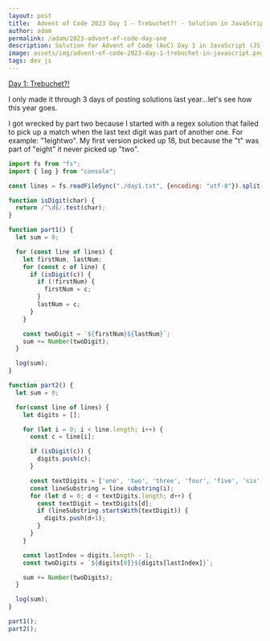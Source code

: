 ```yaml
---
layout: post
title:  Advent of Code 2023 Day 1 - Trebuchet?! - Solution in JavaScript
author: adam
permalink: /adam/2023-advent-of-code-day-one
description: Solution for Advent of Code (AoC) Day 1 in JavaScript (JS)
image: assets/img/advent-of-code-2023-day-1-trebuchet-in-javascript.png
tags: dev js
---
```


[Day 1: Trebuchet?!](https://adventofcode.com/2023/day/1)

I only made it through 3 days of posting solutions last year...let's see how this year goes.

I got wrecked by part two because I started with a regex solution that failed to pick up a match when the last text digit was part of another one.  For example: "1eightwo".  My first version picked up 18, but because the "t" was part of "eight" it never picked up "two".  

```js
import fs from "fs";
import { log } from "console";

const lines = fs.readFileSync("./day1.txt", {encoding: "utf-8"}).split("\n");

function isDigit(char) {
  return /^\d$/.test(char);
}

function part1() {  
  let sum = 0;

  for (const line of lines) {
    let firstNum, lastNum;
    for (const c of line) {
      if (isDigit(c)) {
        if (!firstNum) {
          firstNum = c;
        }
        lastNum = c;
      }
    }

    const twoDigit = `${firstNum}${lastNum}`;
    sum += Number(twoDigit);
  }

  log(sum);
}

function part2() {
  let sum = 0;

  for(const line of lines) {
    let digits = [];

    for (let i = 0; i < line.length; i++) {
      const c = line[i];

      if (isDigit(c)) {
        digits.push(c);
      }

      const textDigits = ['one', 'two', 'three', 'four', 'five', 'six', 'seven', 'eight', 'nine'];
      const lineSubstring = line.substring(i);
      for (let d = 0; d < textDigits.length; d++) {
        const textDigit = textDigits[d];
        if (lineSubstring.startsWith(textDigit)) {
          digits.push(d+1);
        }
      }
    }

    const lastIndex = digits.length - 1;
    const twoDigits = `${digits[0]}${digits[lastIndex]}`;

    sum += Number(twoDigits);
  }

  log(sum);
}

part1();
part2();
```